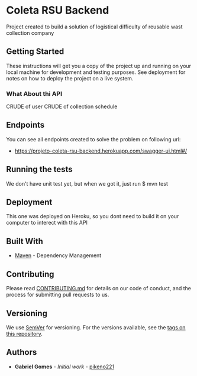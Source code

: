 # Coleta RSU Backend

Project created to build a solution of logistical difficulty of reusable wast collection company

## Getting Started

These instructions will get you a copy of the project up and running on your local machine for development and testing purposes. See deployment for notes on how to deploy the project on a live system.

### What About thi API
CRUDE of user
CRUDE of collection schedule

## Endpoints

You can see all endpoints created to solve the problem on following url:
- https://projeto-coleta-rsu-backend.herokuapp.com/swagger-ui.html#/
## Running the tests

We don't have unit test yet, but when we got it, just run 
$ mvn test


## Deployment

This one was deployed on Heroku, so you dont need to build it on your computer to interect with this API

## Built With
* [Maven](https://maven.apache.org/) - Dependency Management

## Contributing

Please read [CONTRIBUTING.md](https://gist.github.com/PurpleBooth/b24679402957c63ec426) for details on our code of conduct, and the process for submitting pull requests to us.

## Versioning

We use [SemVer](http://semver.org/) for versioning. For the versions available, see the [tags on this repository](https://github.com/your/project/tags). 

## Authors

* **Gabriel Gomes** - *Initial work* - [pikeno221](https://github.com/pikeno221)




